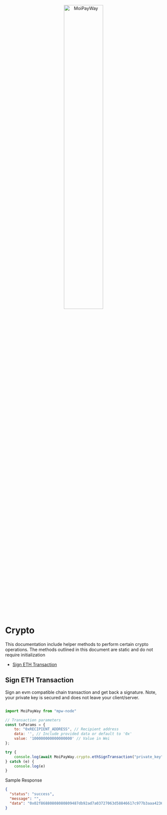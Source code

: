 <p align="center">
    <img title="MoiPayWay" src="https://moipayway.com/wp-content/uploads/2023/04/moipayway.png" width="50%"/>
</p>

<h1>Crypto</h1>

This documentation include helper methods to perform certain crypto operations. The methods outlined in this document are static and do not require initialization

- [Sign ETH Transaction](#sign-eth-transaction)

## Sign ETH Transaction

Sign an evm compatible chain transaction and get back a signature. Note, your private key is secured and does not leave your client/server. 

```javascript

import MoiPayWay from "mpw-node"

// Transaction parameters
const txParams = {
    to: "0xRECIPIENT_ADDRESS", // Recipient address
    data: '', // Include provided data or default to '0x'
    value: '100000000000000000' // Value in Wei
};

try {
    console.log(await MoiPayWay.crypto.ethSignTransaction("private_key", txParams))
} catch (e) {
    console.log(e)
}

```

Sample Response

```json
{
  "status": "success",
  "message": "",
  "data": "0x02f86880808080809487db92ad7a03727063d58846617c977b3aaa423688016345785d8a000080c001a09f910a36989c98083d0c76b9954e0f6b5bd42f52772d23ad241c2e160269d607a077759873f76133493c6f4a6606d8b932c6c6e8f6b57ebd440a6f83379224a2c6"
}
```
